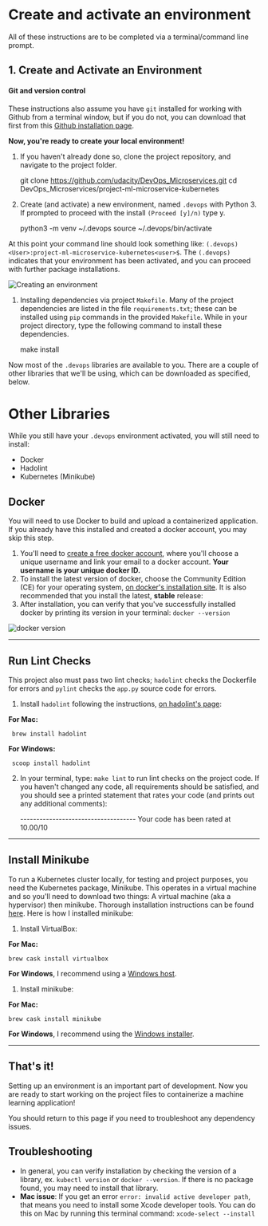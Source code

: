 # Create and activate an environment

All of these instructions are to be completed via a terminal/command line prompt.

## 1\. Create and Activate an Environment

#### Git and version control

These instructions also assume you have `git` installed for working with Github from a terminal window, but if you do not, you can download that first from this [Github installation page](https://www.atlassian.com/git/tutorials/install-git).

**Now, you're ready to create your local environment!**

1. If you haven't already done so, clone the project repository, and navigate to the project folder.
    
    git clone https://github.com/udacity/DevOps_Microservices.git
    cd DevOps_Microservices/project-ml-microservice-kubernetes 

2. Create (and activate) a new environment, named `.devops` with Python 3\. If prompted to proceed with the install `(Proceed [y]/n)` type y.
    
    python3 -m venv ~/.devops
    source ~/.devops/bin/activate 

At this point your command line should look something like: `(.devops) <User>:project-ml-microservice-kubernetes<user>$`. The `(.devops)` indicates that your environment has been activated, and you can proceed with further package installations.

![Creating an environment](https://video.udacity-data.com/topher/2019/May/5cda15ce_screen-shot-2019-05-13-at-6.11.34-pm/screen-shot-2019-05-13-at-6.11.34-pm.png)

1. Installing dependencies via project `Makefile`. Many of the project dependencies are listed in the file `requirements.txt`; these can be installed using `pip` commands in the provided `Makefile`. While in your project directory, type the following command to install these dependencies.
    
    make install 

Now most of the `.devops` libraries are available to you. There are a couple of other libraries that we'll be using, which can be downloaded as specified, below.

# Other Libraries

While you still have your `.devops` environment activated, you will still need to install:

* Docker
* Hadolint
* Kubernetes (Minikube)

## Docker

You will need to use Docker to build and upload a containerized application. If you already have this installed and created a docker account, you may skip this step.

1. You'll need to [create a free docker account](https://hub.docker.com/signup), where you'll choose a unique username and link your email to a docker account. **Your username is your unique docker ID.**
2. To install the latest version of docker, choose the Community Edition (CE) for your operating system, [on docker's installation site](https://docs.docker.com/v17.12/install/). It is also recommended that you install the latest, **stable** release:
3. After installation, you can verify that you've successfully installed docker by printing its version in your terminal: `docker --version`

![docker version](https://video.udacity-data.com/topher/2019/May/5cda1a91_screen-shot-2019-05-13-at-6.31.52-pm/screen-shot-2019-05-13-at-6.31.52-pm.png)

---

## Run Lint Checks

This project also must pass two lint checks; `hadolint` checks the Dockerfile for errors and `pylint` checks the `app.py` source code for errors.

1. Install `hadolint` following the instructions, [on hadolint's page](https://github.com/hadolint/hadolint):

**For Mac:**
    
     brew install hadolint 

**For Windows:**
    
     scoop install hadolint 

2. In your terminal, type: `make lint` to run lint checks on the project code. If you haven't changed any code, all requirements should be satisfied, and you should see a printed statement that rates your code (and prints out any additional comments):
    
    ------------------------------------ Your code has been rated at 10.00/10 

---

## Install Minikube

To run a Kubernetes cluster locally, for testing and project purposes, you need the Kubernetes package, Minikube. This operates in a virtual machine and so you'll need to download two things: A virtual machine (aka a hypervisor) then minikube. Thorough installation instructions can be found [here](https://kubernetes.io/docs/tasks/tools/install-minikube/). Here is how I installed minikube:

1. Install VirtualBox:

**For Mac:**
    
    brew cask install virtualbox 

**For Windows**, I recommend using a [Windows host](https://www.virtualbox.org/wiki/Downloads).

1. Install minikube:

**For Mac:**
    
    brew cask install minikube 

**For Windows**, I recommend using the [Windows installer](https://kubernetes.io/docs/tasks/tools/install-minikube/).

---

## That's it!

Setting up an environment is an important part of development. Now you are ready to start working on the project files to containerize a machine learning application!

You should return to this page if you need to troubleshoot any dependency issues.

## Troubleshooting

* In general, you can verify installation by checking the version of a library, ex. `kubectl version` or `docker --version`. If there is no package found, you may need to install that library.
* **Mac issue**: If you get an error `error: invalid active developer path`, that means you need to install some Xcode developer tools. You can do this on Mac by running this terminal command: `xcode-select --install`